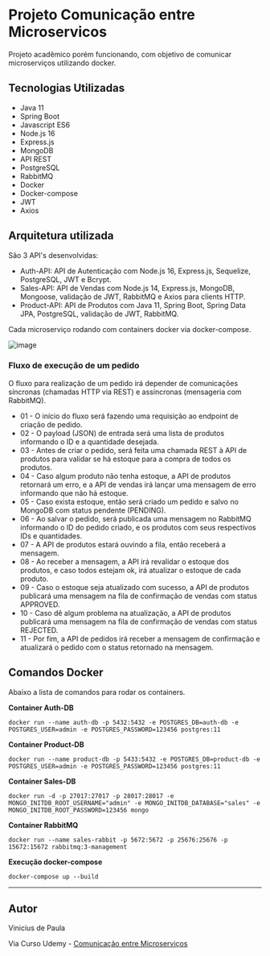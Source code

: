# Projeto Comunicação entre Microservicos

Projeto acadêmico porém funcionando, com objetivo de comunicar microserviços utilizando docker.


## Tecnologias Utilizadas

- Java 11
- Spring Boot
- Javascript ES6
- Node.js 16
- Express.js
- MongoDB 
- API REST
- PostgreSQL 
- RabbitMQ 
- Docker
- Docker-compose
- JWT
- Axios

## Arquitetura utilizada

São 3 API's desenvolvidas: 

- Auth-API: API de Autenticação com Node.js 16, Express.js, Sequelize, PostgreSQL, JWT e Bcrypt.
- Sales-API: API de Vendas com Node.js 14, Express.js, MongoDB, Mongoose, validação de JWT, RabbitMQ e Axios para clients HTTP.
- Product-API: API de Produtos com Java 11, Spring Boot, Spring Data JPA, PostgreSQL, validação de JWT, RabbitMQ.

Cada microserviço rodando com containers docker via docker-compose.

![image](https://user-images.githubusercontent.com/107939188/214948465-74e783f7-6ea1-47aa-a05d-a38badb20c97.png)

### Fluxo de execução de um pedido
O fluxo para realização de um pedido irá depender de comunicações síncronas (chamadas HTTP via REST) e assíncronas (mensageria com RabbitMQ).


- 01 - O início do fluxo será fazendo uma requisição ao endpoint de criação de pedido.
- 02 - O payload (JSON) de entrada será uma lista de produtos informando o ID e a quantidade desejada.
- 03 - Antes de criar o pedido, será feita uma chamada REST à API de produtos para validar se há estoque para a compra de todos os produtos.
- 04 - Caso algum produto não tenha estoque, a API de produtos retornará um erro, e a API de vendas irá lançar uma mensagem de erro informando que não há estoque.
- 05 - Caso exista estoque, então será criado um pedido e salvo no MongoDB com status pendente (PENDING).
- 06 - Ao salvar o pedido, será publicada uma mensagem no RabbitMQ informando o ID do pedido criado, e os produtos com seus respectivos IDs e quantidades.
- 07 - A API de produtos estará ouvindo a fila, então receberá a mensagem.
- 08 - Ao receber a mensagem, a API irá revalidar o estoque dos produtos, e caso todos estejam ok, irá atualizar o estoque de cada produto.
- 09 - Caso o estoque seja atualizado com sucesso, a API de produtos publicará uma mensagem na fila de confirmação de vendas com status APPROVED.
- 10 - Caso dê algum problema na atualização, a API de produtos publicará uma mensagem na fila de confirmação de vendas com status REJECTED.
- 11 - Por fim, a API de pedidos irá receber a mensagem de confirmação e atualizará o pedido com o status retornado na mensagem.

## Comandos Docker
Abaixo a lista de comandos para rodar os containers.


**Container Auth-DB**

``docker run --name auth-db -p 5432:5432 -e POSTGRES_DB=auth-db -e POSTGRES_USER=admin -e POSTGRES_PASSWORD=123456 postgres:11``


**Container Product-DB**

``docker run --name product-db -p 5433:5432 -e POSTGRES_DB=product-db -e POSTGRES_USER=admin -e POSTGRES_PASSWORD=123456 postgres:11``


**Container Sales-DB**

``docker run -d -p 27017:27017 -p 28017:28017 -e MONGO_INITDB_ROOT_USERNAME="admin" -e MONGO_INITDB_DATABASE="sales" -e MONGO_INITDB_ROOT_PASSWORD=123456 mongo``


**Container RabbitMQ**

``docker run --name sales-rabbit -p 5672:5672 -p 25676:25676 -p 15672:15672 rabbitmq:3-management``


**Execução docker-compose**

``docker-compose up --build``

---
## Autor

Vinicius de Paula

Via Curso Udemy - [Comunicação entre Microserviços](https://www.udemy.com/course/comunicacao-entre-microsservicos/)














